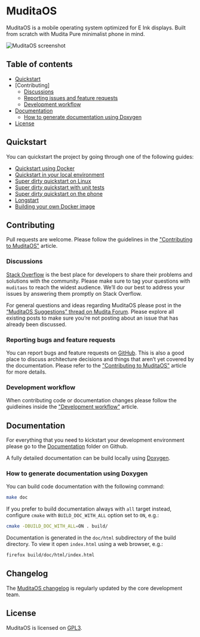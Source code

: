 # MuditaOS

MuditaOS is a mobile operating system optimized for E Ink displays. Built from scratch with Mudita Pure minimalist phone in mind.

![MuditaOS screenshot]()

## Table of contents

* [Quickstart](#)
* [Contributing]
   * [Discussions](#)
   * [Reporting issues and feature requests](#)
   * [Development workflow](#)
* [Documentation](#documentation)
   * [How to generate documentation using Doxygen](#)    
* [License](#license)

## Quickstart

You can quickstart the project by going through one of the following guides:

- [Quickstart using Docker]()
- [Quickstart in your local environment]()
- [Super dirty quickstart on Linux]()
- [Super dirty quickstart with unit tests]()
- [Super dirty quickstart on the phone]()
- [Longstart]()
- [Building your own Docker image]()

## Contributing

Pull requests are welcome. Please follow the guidelines in the ["Contributing to MuditaOS"](#) article.

### Discussions

[Stack Overflow](#) is the best place for developers to share their problems and solutions with the community. Please make sure to tag your questions with `muditaos` to reach the widest audience. We’ll do our best to address your issues by answering them promptly on Stack Overflow.

For general questions and ideas regarding MuditaOS please post in the [“MuditaOS Suggestions” thread on Mudita Forum](#). Please explore all existing posts to make sure you’re not posting about an issue that has already been discussed.

### Reporting bugs and feature requests

You can report bugs and feature requests on [GitHub](#). This is also a good place to discuss architecture decisions and things that aren’t yet covered by the documentation. Please refer to the ["Contributing to MuditaOS"](#) article for more details.

### Development workflow

When contributing code or documentation changes please follow the guidleines inside the ["Development workflow"](#) article.

## Documentation

For everything that you need to kickstart your development environment please go to the [Documentation](#) folder on Github.

A fully detailed documentation can be build locally using [Doxygen](https://www.doxygen.nl/index.html).

### How to generate documentation using Doxygen

You can build code documentation with the following command:
```sh
make doc
```
If you prefer to build documentation always with `all` target instead, configure `cmake`
with `BUILD_DOC_WITH_ALL` option set to `ON`, e.g.:
```sh
cmake -DBUILD_DOC_WITH_ALL=ON . build/
```

Documentation is generated in the `doc/html` subdirectory of the build directory. To view it open `index.html` using a web browser, e.g.:
```sh
firefox build/doc/html/index.html
```

## Changelog

The [MuditaOS changelog](#) is regularly updated by the core development team.

## License
MuditaOS is licensed on [GPL3](https://choosealicense.com/licenses/gpl-3.0/).